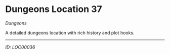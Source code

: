 # Dungeons Location 37

*Dungeons*

A detailed dungeons location with rich history and plot hooks.

---
*ID: LOC00036*